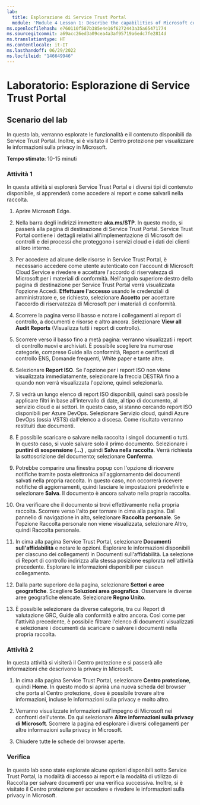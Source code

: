 ```yaml
---
lab:
  title: Esplorazione di Service Trust Portal
  module: 'Module 4 Lesson 1: Describe the capabilities of Microsoft compliance solutions: Describe the compliance management capabilities of Microsoft'
ms.openlocfilehash: e760110f587b385e4e16f6272443a35a65471774
ms.sourcegitcommit: a69acc26ed3a09cea4a3af95719a6edc7fe2814d
ms.translationtype: HT
ms.contentlocale: it-IT
ms.lasthandoff: 06/29/2022
ms.locfileid: "146649946"
---
```

# <a name="lab-explore-the-service-trust-portal"></a>Laboratorio: Esplorazione di Service Trust Portal

## <a name="lab-scenario"></a>Scenario del lab

In questo lab, verranno esplorate le funzionalità e il contenuto disponibili da Service Trust Portal. Inoltre, si è visitato il Centro protezione per visualizzare le informazioni sulla privacy in Microsoft.

**Tempo stimato**: 10-15 minuti

### <a name="task-1"></a>Attività 1

In questa attività si esplorerà Service Trust Portal e i diversi tipi di contenuto disponibile, si apprenderà come accedere ai report e come salvarli nella raccolta.

1. Aprire Microsoft Edge.

1. Nella barra degli indirizzi immettere **aka.ms/STP**.  In questo modo, si passerà alla pagina di destinazione di Service Trust Portal. Service Trust Portal contiene i dettagli relativi all'implementazione di Microsoft dei controlli e dei processi che proteggono i servizi cloud e i dati dei clienti al loro interno.

1. Per accedere ad alcune delle risorse in Service Trust Portal, è necessario accedere come utente autenticato con l'account di Microsoft Cloud Service e rivedere e accettare l'accordo di riservatezza di Microsoft per i materiali di conformità. Nell'angolo superiore destro della pagina di destinazione per Service Trust Portal verrà visualizzata l'opzione Accedi.  **Effettuare l'accesso** usando le credenziali di amministratore e, se richiesto, selezionare **Accetto** per accettare l'accordo di riservatezza di Microsoft per i materiali di conformità.

1. Scorrere la pagina verso il basso e notare i collegamenti ai report di controllo, a documenti e risorse e altro ancora.  Selezionare **View all Audit Reports** (Visualizza tutti i report di controllo).

1. Scorrere verso il basso fino a metà pagina: verranno visualizzati i report di controllo nuovi e archiviati.  È possibile scegliere tra numerose categorie, comprese Guide alla conformità, Report e certificati di controllo ENS, Domande frequenti, White paper e tante altre.

1. Selezionare **Report ISO**.  Se l'opzione per i report ISO non viene visualizzata immediatamente, selezionare la freccia DESTRA fino a quando non verrà visualizzata l'opzione, quindi selezionarla.

1. Si vedrà un lungo elenco di report ISO disponibili, quindi sarà possibile applicare filtri in base all'intervallo di date, al tipo di documento, al servizio cloud e ai settori.  In questo caso, si stanno cercando report ISO disponibili per Azure DevOps.  Selezionare Servizio cloud, quindi Azure DevOps (ossia VSTS) dall'elenco a discesa.  Come risultato verranno restituiti due documenti.

1. È possibile scaricare o salvare nella raccolta i singoli documenti o tutti.  In questo caso, si vuole salvare solo il primo documento.  Selezionare i **puntini di sospensione (…)** , quindi **Salva nella raccolta**.  Verrà richiesta la sottoscrizione del documento; selezionare **Conferma**.

1. Potrebbe comparire una finestra popup con l'opzione di ricevere notifiche tramite posta elettronica all'aggiornamento dei documenti salvati nella propria raccolta.  In questo caso, non occorrerà ricevere notifiche di aggiornamenti, quindi lasciare le impostazioni predefinite e selezionare **Salva**.  Il documento è ancora salvato nella propria raccolta.

1. Ora verificare che il documento si trovi effettivamente nella propria raccolta. Scorrere verso l'alto per tornare in cima alla pagina.  Dal pannello di navigazione in alto, selezionare **Raccolta personale**.  Se l'opzione Raccolta personale non viene visualizzata, selezionare Altro, quindi Raccolta personale.

1. In cima alla pagina Service Trust Portal, selezionare **Documenti sull'affidabilità** e notare le opzioni. Esplorare le informazioni disponibili per ciascuno dei collegamenti in Documenti sull'affidabilità. La selezione di Report di controllo indirizza alla stessa posizione esplorata nell'attività precedente.  Esplorare le informazioni disponibili per ciascun collegamento.

1. Dalla parte superiore della pagina, selezionare **Settori e aree geografiche**.  Scegliere **Soluzioni area geografica**. Osservare le diverse aree geografiche elencate.  Selezionare **Regno Unito**.  

1. È possibile selezionare da diverse categorie,  tra cui Report di valutazione GRC, Guide alla conformità e altro ancora.  Così come per l'attività precedente, è possibile filtrare l'elenco di documenti visualizzati e selezionare i documenti da scaricare o salvare i documenti nella propria raccolta.

### <a name="task-2"></a>Attività 2

In questa attività si visiterà il Centro protezione e si passerà alle informazioni che descrivono la privacy in Microsoft.

1. In cima alla pagina Service Trust Portal, selezionare **Centro protezione**, quindi **Home**. In questo modo si aprirà una nuova scheda del browser che porta al Centro protezione, dove è possibile trovare altre informazioni, incluse le informazioni sulla privacy e molto altro.  

1. Verranno visualizzate informazioni sull'impegno di Microsoft nei confronti dell'utente.  Da qui selezionare **Altre informazioni sulla privacy di Microsoft**.  Scorrere la pagina ed esplorare i diversi collegamenti per altre informazioni sulla privacy in Microsoft.

1. Chiudere tutte le schede del browser aperte.

### <a name="review"></a>Verifica

In questo lab sono state esplorate alcune opzioni disponibili sotto Service Trust Portal, la modalità di accesso ai report e la modalità di utilizzo di Raccolta per salvare documenti per una verifica successiva.  Inoltre, si è visitato il Centro protezione per accedere e rivedere le informazioni sulla privacy in Microsoft.
